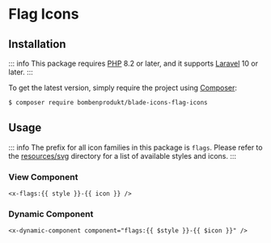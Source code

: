# Flag Icons

## Installation

::: info
This package requires [PHP](https://www.php.net/) 8.2 or later, and it supports [Laravel](https://laravel.com/) 10 or later.
:::

To get the latest version, simply require the project using [Composer](https://getcomposer.org/):

```bash
$ composer require bombenprodukt/blade-icons-flag-icons
```

## Usage

::: info
The prefix for all icon families in this package is `flags`. Please refer to the [resources/svg](https://github.com/faustbrian/blade-icons-flag-icons/tree/main/resources/svg) directory for a list of available styles and icons.
:::

### View Component

```blade
<x-flags:{{ style }}-{{ icon }} />
```

### Dynamic Component

```blade
<x-dynamic-component component="flags:{{ $style }}-{{ $icon }}" />
```
